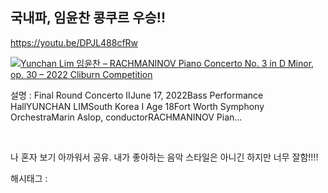 ## 국내파, 임윤찬 콩쿠르 우승!!

https://youtu.be/DPJL488cfRw

[![Yunchan Lim 임윤찬 – RACHMANINOV Piano Concerto No. 3 in D Minor, op. 30 – 2022 Cliburn Competition](https://i.ytimg.com/vi/DPJL488cfRw/hqdefault.jpg)](https://youtu.be/DPJL488cfRw)

설명 : Final Round Concerto IIJune 17, 2022Bass Performance HallYUNCHAN LIMSouth Korea I Age 18Fort Worth Symphony OrchestraMarin Aslop, conductorRACHMANINOV Pian...

​

나 혼자 보기 아까워서 공유. 내가 좋아하는 음악 스타일은 아니긴 하지만 너무 잘함!!!!

 해시태그 : 